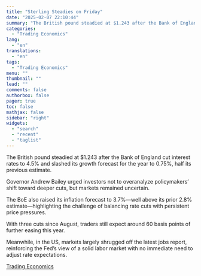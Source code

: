 ```yaml
---
title: "Sterling Steadies on Friday"
date: "2025-02-07 22:10:44"
summary: "The British pound steadied at $1.243 after the Bank of England cut interest rates to 4.5% and slashed its growth forecast for the year to 0.75%, half its previous estimate.Governor Andrew Bailey urged investors not to overanalyze policymakers’ shift toward deeper cuts, but markets remained uncertain.The BoE also raised its..."
categories:
  - "Trading Economics"
lang:
  - "en"
translations:
  - "en"
tags:
  - "Trading Economics"
menu: ""
thumbnail: ""
lead: ""
comments: false
authorbox: false
pager: true
toc: false
mathjax: false
sidebar: "right"
widgets:
  - "search"
  - "recent"
  - "taglist"
---
```


The British pound steadied at $1.243 after the Bank of England cut interest rates to 4.5% and slashed its growth forecast for the year to 0.75%, half its previous estimate.

Governor Andrew Bailey urged investors not to overanalyze policymakers’ shift toward deeper cuts, but markets remained uncertain.

The BoE also raised its inflation forecast to 3.7%—well above its prior 2.8% estimate—highlighting the challenge of balancing rate cuts with persistent price pressures.

With three cuts since August, traders still expect around 60 basis points of further easing this year.

Meanwhile, in the US, markets largely shrugged off the latest jobs report, reinforcing the Fed’s view of a solid labor market with no immediate need to adjust rate expectations.

[Trading Economics](https://www.tradingview.com/news/te_news:447151:0-sterling-steadies-on-friday/)
